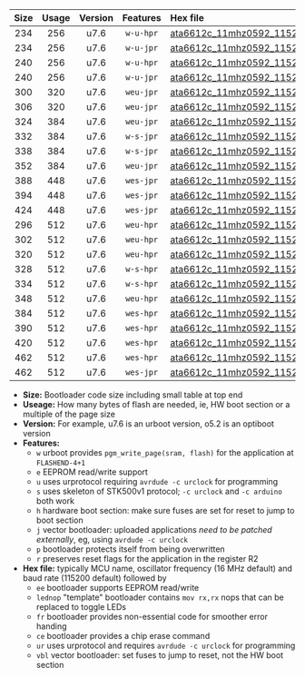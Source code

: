 |Size|Usage|Version|Features|Hex file|
|:-:|:-:|:-:|:-:|:--|
|234|256|u7.6|`w-u-hpr`|[ata6612c_11mhz0592_115200bps_ur.hex](https://raw.githubusercontent.com/stefanrueger/urboot/main/ata6612c_11mhz0592_115200bps_ur.hex)|
|234|256|u7.6|`w-u-jpr`|[ata6612c_11mhz0592_115200bps_ur_vbl.hex](https://raw.githubusercontent.com/stefanrueger/urboot/main/ata6612c_11mhz0592_115200bps_ur_vbl.hex)|
|240|256|u7.6|`w-u-hpr`|[ata6612c_11mhz0592_115200bps_lednop_ur.hex](https://raw.githubusercontent.com/stefanrueger/urboot/main/ata6612c_11mhz0592_115200bps_lednop_ur.hex)|
|240|256|u7.6|`w-u-jpr`|[ata6612c_11mhz0592_115200bps_lednop_ur_vbl.hex](https://raw.githubusercontent.com/stefanrueger/urboot/main/ata6612c_11mhz0592_115200bps_lednop_ur_vbl.hex)|
|300|320|u7.6|`weu-jpr`|[ata6612c_11mhz0592_115200bps_ee_ur_vbl.hex](https://raw.githubusercontent.com/stefanrueger/urboot/main/ata6612c_11mhz0592_115200bps_ee_ur_vbl.hex)|
|306|320|u7.6|`weu-jpr`|[ata6612c_11mhz0592_115200bps_ee_lednop_ur_vbl.hex](https://raw.githubusercontent.com/stefanrueger/urboot/main/ata6612c_11mhz0592_115200bps_ee_lednop_ur_vbl.hex)|
|324|384|u7.6|`weu-jpr`|[ata6612c_11mhz0592_115200bps_ee_lednop_fr_ur_vbl.hex](https://raw.githubusercontent.com/stefanrueger/urboot/main/ata6612c_11mhz0592_115200bps_ee_lednop_fr_ur_vbl.hex)|
|332|384|u7.6|`w-s-jpr`|[ata6612c_11mhz0592_115200bps_vbl.hex](https://raw.githubusercontent.com/stefanrueger/urboot/main/ata6612c_11mhz0592_115200bps_vbl.hex)|
|338|384|u7.6|`w-s-jpr`|[ata6612c_11mhz0592_115200bps_lednop_vbl.hex](https://raw.githubusercontent.com/stefanrueger/urboot/main/ata6612c_11mhz0592_115200bps_lednop_vbl.hex)|
|352|384|u7.6|`weu-jpr`|[ata6612c_11mhz0592_115200bps_ee_lednop_fr_ce_ur_vbl.hex](https://raw.githubusercontent.com/stefanrueger/urboot/main/ata6612c_11mhz0592_115200bps_ee_lednop_fr_ce_ur_vbl.hex)|
|388|448|u7.6|`wes-jpr`|[ata6612c_11mhz0592_115200bps_ee_vbl.hex](https://raw.githubusercontent.com/stefanrueger/urboot/main/ata6612c_11mhz0592_115200bps_ee_vbl.hex)|
|394|448|u7.6|`wes-jpr`|[ata6612c_11mhz0592_115200bps_ee_lednop_vbl.hex](https://raw.githubusercontent.com/stefanrueger/urboot/main/ata6612c_11mhz0592_115200bps_ee_lednop_vbl.hex)|
|424|448|u7.6|`wes-jpr`|[ata6612c_11mhz0592_115200bps_ee_lednop_fr_vbl.hex](https://raw.githubusercontent.com/stefanrueger/urboot/main/ata6612c_11mhz0592_115200bps_ee_lednop_fr_vbl.hex)|
|296|512|u7.6|`weu-hpr`|[ata6612c_11mhz0592_115200bps_ee_ur.hex](https://raw.githubusercontent.com/stefanrueger/urboot/main/ata6612c_11mhz0592_115200bps_ee_ur.hex)|
|302|512|u7.6|`weu-hpr`|[ata6612c_11mhz0592_115200bps_ee_lednop_ur.hex](https://raw.githubusercontent.com/stefanrueger/urboot/main/ata6612c_11mhz0592_115200bps_ee_lednop_ur.hex)|
|320|512|u7.6|`weu-hpr`|[ata6612c_11mhz0592_115200bps_ee_lednop_fr_ur.hex](https://raw.githubusercontent.com/stefanrueger/urboot/main/ata6612c_11mhz0592_115200bps_ee_lednop_fr_ur.hex)|
|328|512|u7.6|`w-s-hpr`|[ata6612c_11mhz0592_115200bps.hex](https://raw.githubusercontent.com/stefanrueger/urboot/main/ata6612c_11mhz0592_115200bps.hex)|
|334|512|u7.6|`w-s-hpr`|[ata6612c_11mhz0592_115200bps_lednop.hex](https://raw.githubusercontent.com/stefanrueger/urboot/main/ata6612c_11mhz0592_115200bps_lednop.hex)|
|348|512|u7.6|`weu-hpr`|[ata6612c_11mhz0592_115200bps_ee_lednop_fr_ce_ur.hex](https://raw.githubusercontent.com/stefanrueger/urboot/main/ata6612c_11mhz0592_115200bps_ee_lednop_fr_ce_ur.hex)|
|384|512|u7.6|`wes-hpr`|[ata6612c_11mhz0592_115200bps_ee.hex](https://raw.githubusercontent.com/stefanrueger/urboot/main/ata6612c_11mhz0592_115200bps_ee.hex)|
|390|512|u7.6|`wes-hpr`|[ata6612c_11mhz0592_115200bps_ee_lednop.hex](https://raw.githubusercontent.com/stefanrueger/urboot/main/ata6612c_11mhz0592_115200bps_ee_lednop.hex)|
|420|512|u7.6|`wes-hpr`|[ata6612c_11mhz0592_115200bps_ee_lednop_fr.hex](https://raw.githubusercontent.com/stefanrueger/urboot/main/ata6612c_11mhz0592_115200bps_ee_lednop_fr.hex)|
|462|512|u7.6|`wes-hpr`|[ata6612c_11mhz0592_115200bps_ee_lednop_fr_ce.hex](https://raw.githubusercontent.com/stefanrueger/urboot/main/ata6612c_11mhz0592_115200bps_ee_lednop_fr_ce.hex)|
|462|512|u7.6|`wes-jpr`|[ata6612c_11mhz0592_115200bps_ee_lednop_fr_ce_vbl.hex](https://raw.githubusercontent.com/stefanrueger/urboot/main/ata6612c_11mhz0592_115200bps_ee_lednop_fr_ce_vbl.hex)|

- **Size:** Bootloader code size including small table at top end
- **Useage:** How many bytes of flash are needed, ie, HW boot section or a multiple of the page size
- **Version:** For example, u7.6 is an urboot version, o5.2 is an optiboot version
- **Features:**
  + `w` urboot provides `pgm_write_page(sram, flash)` for the application at `FLASHEND-4+1`
  + `e` EEPROM read/write support
  + `u` uses urprotocol requiring `avrdude -c urclock` for programming
  + `s` uses skeleton of STK500v1 protocol; `-c urclock` and `-c arduino` both work
  + `h` hardware boot section: make sure fuses are set for reset to jump to boot section
  + `j` vector bootloader: uploaded applications *need to be patched externally*, eg, using `avrdude -c urclock`
  + `p` bootloader protects itself from being overwritten
  + `r` preserves reset flags for the application in the register R2
- **Hex file:** typically MCU name, oscillator frequency (16 MHz default) and baud rate (115200 default) followed by
  + `ee` bootloader supports EEPROM read/write
  + `lednop` "template" bootloader contains `mov rx,rx` nops that can be replaced to toggle LEDs
  + `fr` bootloader provides non-essential code for smoother error handing
  + `ce` bootloader provides a chip erase command
  + `ur` uses urprotocol and requires `avrdude -c urclock` for programming
  + `vbl` vector bootloader: set fuses to jump to reset, not the HW boot section
